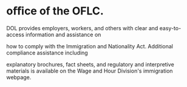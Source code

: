 # oﬃce of the OFLC.

DOL provides employers, workers, and others with clear and easy-to-access information and assistance on

how to comply with the Immigration and Nationality Act. Additional compliance assistance including

explanatory brochures, fact sheets, and regulatory and interpretive materials is available on the Wage and Hour Division's immigration webpage.